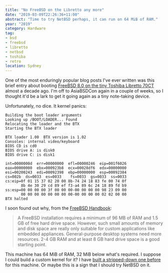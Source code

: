 ```yaml
---
title: "No FreeBSD on the Libretto any more"
date: "2019-03-09T22:26:36+11:00"
abstract: "Time to try NetBSD perhaps, it can run on 64 MiB of RAM."
year: "2019"
category: Hardware
tag:
- bsd
- freebsd
- libretto
- netbsd
- toshiba
- retro
location: Sydney
---
```

One of the most enduringly popular blog posts I've ever written was this brief entry about booting [FreeBSD 8.0 on the tiny Toshiba Libretto 70CT] almost a decade ago. I'm off to AsiaBSDCon again in a couple of weeks, so I thought it'd be a lark to get it going again as a tiny note-taking device.

Unfortunately, no dice. It kernel panics: 

    Building the boot loader arguments
    Looking up /BOOT/LOADER... Found
    Relocating the loader and the BTX
    Starting the BTX loader  
      
    BTX loader 1.00  BTX version is 1.02
    Consoles: internal video/keyboard
    BIOS CD is cd0
    BIOS drive A: is disk0
    BIOS drive C: is disk1  
      
    int=0000000d  err=00000000  efl=00000246  eip=001f6026
    eax=00000000  ebx=000923b8  ecx=00028df6  edx=00000000
    esi=00200243  edi=00092398  ebp=00000000  esp=00092384
    cs=002b  ds=0033  es=0033    fs=0033  gs=0033  ss=0033
    cs:eip=0f 01 15 37 02 20 00 8b-74 24 18 83 fe 00 74 0f
           8b 4e 30 29 cd 89 ef f3-a4 89 6c 24 18 89 fd b9
    ss:esp=00 00 00 00 3f 00 00 00-00 00 00 00 98 23 09 00
           00 00 00 00 00 00 00 00-00 00 00 00 02 02 00 00
    BTX halted

I soon found out why, from the [FreeBSD Handbook]\:

> A FreeBSD installation requires a minimum of 96 MB of RAM and 1.5 GB of free hard drive space. However, such small amounts of memory and disk space are really only suitable for custom applications like embedded appliances. General-purpose desktop systems need more resources. 2-4 GB RAM and at least 8 GB hard drive space is a good starting point.

This machine has 64 MiB of RAM, 32 MiB below what's required. I suppose I could build a custom kernel for it? I have [built a stripped-down one before] for this machine. Or maybe this is a sign that I should try NetBSD on it.

[FreeBSD 8.0 on the tiny Toshiba Libretto 70CT]: https://rubenerd.com/freebsd-booting-libretto/
[FreeBSD Handbook]: https://www.freebsd.org/doc/handbook/bsdinstall-hardware.html
[built a stripped-down one before]: https://rubenerd.com/only-enabling-16-bit-pcmcia-in-freebsd-kernel/
